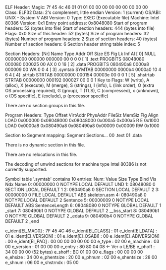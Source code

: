 ELF Header:
  Magic:   7f 45 4c 46 01 01 01 00 00 00 00 00 00 00 00 00 
  Class:                             ELF32
  Data:                              2's complement, little endian
  Version:                           1 (current)
  OS/ABI:                            UNIX - System V
  ABI Version:                       0
  Type:                              EXEC (Executable file)
  Machine:                           Intel 80386
  Version:                           0x1
  Entry point address:               0x8048080
  Start of program headers:          52 (bytes into file)
  Start of section headers:          444 (bytes into file)
  Flags:                             0x0
  Size of this header:               52 (bytes)
  Size of program headers:           32 (bytes)
  Number of program headers:         2
  Size of section headers:           40 (bytes)
  Number of section headers:         6
  Section header string table index: 5

Section Headers:
  [Nr] Name              Type            Addr     Off    Size   ES Flg Lk Inf Al
  [ 0]                   NULL            00000000 000000 000000 00      0   0  0
  [ 1] .text             PROGBITS        08048080 000080 000025 00  AX  0   0 16
  [ 2] .data             PROGBITS        080490a8 0000a8 000009 00  WA  0   0  4
  [ 3] .symtab           SYMTAB          00000000 0000b4 0000a0 10      4   6  4
  [ 4] .strtab           STRTAB          00000000 000154 00003e 00      0   0  1
  [ 5] .shstrtab         STRTAB          00000000 000192 000027 00      0   0  1
Key to Flags:
  W (write), A (alloc), X (execute), M (merge), S (strings), I (info),
  L (link order), O (extra OS processing required), G (group), T (TLS),
  C (compressed), x (unknown), o (OS specific), E (exclude),
  p (processor specific)

There are no section groups in this file.

Program Headers:
  Type           Offset   VirtAddr   PhysAddr   FileSiz MemSiz  Flg Align
  LOAD           0x000000 0x08048000 0x08048000 0x000a5 0x000a5 R E 0x1000
  LOAD           0x0000a8 0x080490a8 0x080490a8 0x00009 0x00009 RW  0x1000

 Section to Segment mapping:
  Segment Sections...
   00     .text 
   01     .data 

There is no dynamic section in this file.

There are no relocations in this file.

The decoding of unwind sections for machine type Intel 80386 is not currently supported.

Symbol table '.symtab' contains 10 entries:
   Num:    Value  Size Type    Bind   Vis      Ndx Name
     0: 00000000     0 NOTYPE  LOCAL  DEFAULT  UND 
     1: 08048080     0 SECTION LOCAL  DEFAULT    1 
     2: 080490a8     0 SECTION LOCAL  DEFAULT    2 
     3: 00000000     0 FILE    LOCAL  DEFAULT  ABS skeleton.asm
     4: 080490a8     0 NOTYPE  LOCAL  DEFAULT    2 Sentence
     5: 00000009     0 NOTYPE  LOCAL  DEFAULT  ABS SentenceLength
     6: 08048080     0 NOTYPE  GLOBAL DEFAULT    1 _start
     7: 080490b1     0 NOTYPE  GLOBAL DEFAULT    2 __bss_start
     8: 080490b1     0 NOTYPE  GLOBAL DEFAULT    2 _edata
     9: 080490b4     0 NOTYPE  GLOBAL DEFAULT    2 _end




e_ident[EI_MAG0] : 7F 45 4C 46
e_ident[EI_CLASS] : 01
e_ident[EI_DATA] : 01
e_ident[EI_VERSION]	: 01
e_ident[EI_OSABI] : 00
e_ident[EI_ABIVERSION] : 00
e_ident[EI_PAD] : 00 00 00 00 00 00 00
e_type : 02 00
e_machine : 03 00
e_version : 01 00 00 00
e_entry : 80 80 04 08 <- Ver o LE/BE
e_phoff : 34 00 00 00 (52 bytes)
e_shoff : BC 01 00 00
e_flags : 00 00 00 00 
e_ehsize : 34 00
e_phentsize : 20 00
e_phnum : 02 00
e_shentsize : 28 00
e_shnum : 06 00
e_shstrndx : 05 00
